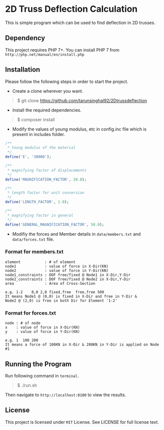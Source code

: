 # 2D Truss Deflection Calculation

This is simple program which can be used to find deflection in 2D trusses.

## Dependency

This project requires PHP 7+. You can install PHP 7 from `http://php.net/manual/en/install.php`


## Installation

Please follow the following steps in order to start the project.

* Create a clone wherever you want.

>$ git clone https://github.com/tarunsinghal92/2Dtrussdeflection

* Install the required dependencies.

>$ composer install

* Modify the values of young modulus, etc in config.inc file which is present in includes folder.

```php
/**
 * Young modulus of the material
 */
define('E', '30000');

/**
 * magnifying factor of displacements
 */
define('MAGNIFICATION_FACTOR', 20.0);

/**
 * length factor for unit conversion
 */
define('LENGTH_FACTOR', 1.0);

/**
 * magnifying factor in general
 */
define('GENERAL_MAGNIFICATION_FACTOR', 50.0);
```
* Modifiy the forces and Member details in `data/members.txt` and `data/forces.txt` file.

### Format for members.txt

```
element           : # of element
node1             : value of force in X-Dir(KN)
node2             : value of force in Y-Dir(KN)
node1_constraints : DOF free/fixed @ Node1 in X-Dir,Y-Dir
node2_constraints : DOF free/fixed @ Node2 in X-Dir,Y-Dir
area              : Area of Cross-Section

e.g. 1-2	0,0	2,0	fixed,free	free,free 500
It means Node1 @ (0,0) is fixed in X-Dir and free in Y-Dir &
Node2 @ (2,0) is free in both Dir for Element '1-2'
```
### Format for forces.txt
```
node : # of node
x    : value of force in X-Dir(KN)
y    : value of force in Y-Dir(KN)

e.g. 1  100 200
It means a force of 100KN in X-Dir & 200KN in Y-Dir is applied on Node #1
```

## Running the Program

Run following command in `terminal`.

>$ ./run.sh

Then navigate to `http://localhost:8100` to view the results.

## License

This project is licensed under `MIT` License. See LICENSE for full license text.
